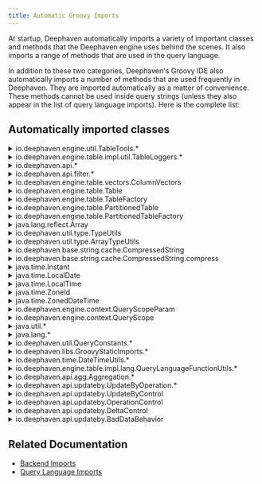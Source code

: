 ```yaml
---
title: Automatic Groovy Imports
---
```


At startup, Deephaven automatically imports a variety of important classes and methods that the Deephaven engine uses behind the scenes. It also imports a range of methods that are used in the query language.

In addition to these two categories, Deephaven's Groovy IDE also automatically imports a number of methods that are used frequently in Deephaven. They are imported automatically as a matter of convenience. These methods cannot be used inside query strings (unless they also appear in the list of query language imports). Here is the complete list:

## Automatically imported classes

<details>
<summary>io.deephaven.engine.util.TableTools.*</summary>

- [io.deephaven.engine.util.TableTools.\*](/core/javadoc/io/deephaven/engine/util/TableTools.html)

This class contains methods for working with tables. The following methods are available:

- base64Fingerprint
- booleanCol
- byteCol
- charCol
- col
- colSource
- computeFingerprint
- diff
- diffPair
- doubleCol
- emptyTable
- floatCol
- html
- instantCol
- intCol
- longCol
- merge
- mergeSorted
- newTable
- nullToNullString
- nullTypeAsString
- objColSource
- roundDecimalColumns
- roundDecimalColumnsExcept
- shortCol
- show
- showCommaDelimited
- showWithRowSet
- string
- stringCol
- timeTable
- timeTableBuilder
- typeFromName

</details>

<details>
<summary>io.deephaven.engine.table.impl.util.TableLoggers.*</summary>

- [io.deephaven.engine.table.impl.util.TableLoggers.\*](/core/javadoc/io/deephaven/engine/table/impl/util/TableLoggers.html)

This class contains methods for accessing Deephaven tables of instrumentation logs, including query logs and performance logs. The following methods are available:

- processInfoLog
- processMetricsLog
- queryOperationPerformanceLog
- queryPerformanceLog
- serverStateLog
- updatePerformanceLog

</details>

<details>
<summary>io.deephaven.api.*</summary>

- [io.deephaven.api.\*](/core/javadoc/io/deephaven/api/package-summary.html)

This package contains the core classes for the Deephaven API.

</details>

<details>
<summary>io.deephaven.api.filter.*</summary>

- [io.deephaven.api.filter.\*](/core/javadoc/io/deephaven/api/filter/package-summary.html)

This package contains classes for filtering tables.

</details>

<details>
<summary>io.deephaven.engine.table.vectors.ColumnVectors</summary>

- [io.deephaven.engine.table.vectors.ColumnVectors](/core/javadoc/io/deephaven/engine/table/vectors/ColumnVectors.html)

This class provides access to the following instance methods:

- of
- ofByte
- ofChar
- ofDouble
- ofFloat
- ofInt
- ofLong
- ofObject
- ofShort

</details>

<details>
<summary>io.deephaven.engine.table.Table</summary>

- [io.deephaven.engine.table.Table](/core/javadoc/io/deephaven/engine/table/Table.html)

This is an interface that allows users to interact with and modify Deephaven tables. Automatically importing this class gives users access to the following methods:

- addUpdateListener
- apply
- applyToAllBy
- awaitUpdate
- byteColumnIterator
- characterColumnIterator
- close
- coalesce
- columnIterator
- doubleColumnIterator
- dropColumnFormats
- flatten
- floatColumnIterator
- formatColumns
- formatColumnWhere
- formatRowWhere
- getColumnSource
- getColumnSourceMap
- getColumnSources
- getDefinition
- getDescription
- getRowSet
- getSubTable
- hasColumns
- headBy
- headPct
- integerColumnIterator
- isEmpty
- isFailed
- isFlat
- isRefreshing
- longColumnIterator
- meta
- moveColumns
- moveColumnsUp
- numColumns
- objectColumnIterator
- partitionBy
- partitionedAggBy
- releaseCachedResources
- removeBlink
- removeUpdateListener
- renameAllColumns
- renameColumns
- rollup
- setTotalsTable
- shortColumnIterator
- sizeForInstrumentation
- slice
- slicePct
- tailBy
- tailPct
- tree
- withKeys
- withUniqueKeys
- wouldMatch

</details>

<details>
<summary>io.deephaven.engine.table.TableFactory</summary>

- [io.deephaven.engine.table.TableFactory](/core/javadoc/io/deephaven/engine/table/TableFactory.html)

This class contains methods for creating and merging Deephaven tables. The following methods are available:

- emptyTable
- merge
- newTable
- of
- ticket
- timeTable

</details>

<details>
<summary>io.deephaven.engine.table.PartitionedTable</summary>

- [io.deephaven.engine.table.PartitionedTable](/core/javadoc/io/deephaven/engine/table/PartitionedTable.html)

This is an interface that allows users to interact with and modify Deephaven partitioned tables. Automatically importing this class gives users access to the following methods:

- constituentChangesPermitted
- constituentColumnName
- constituentDefinition
- constituentFor
- constituents
- filter
- keyColumnNames
- merge
- partitionedTransform
- proxy
- sort
- table
- transform
- uniqueKeys

</details>

<details>
<summary>io.deephaven.engine.table.PartitionedTableFactory</summary>

- [io.deephaven.engine.table.PartitionedTableFactory](/core/javadoc/io/deephaven/engine/table/PartitionedTableFactory.html)

This is an interface that provides methods for creating and merging Deephaven partitioned tables. Automatically importing this class gives users access to the following methods:

- PartitionedTable.of
- PartitionedTable.ofTables

</details>

<details>
<summary>java.lang.reflect.Array</summary>

- [java.lang.reflect.Array](https://docs.oracle.com/en/java/javase/17/docs//api/java.base/java/lang/reflect/Array.html)

This class allows Deephaven users to access the following methods:

- Array.get
- Array.getBoolean
- Array.getByte
- Array.getChar
- Array.getDouble
- Array.getFloat
- Array.getInt
- Array.getLength
- Array.getLong
- Array.getShort
- Array.newInstance
- Array.set
- Array.setBoolean
- Array.setByte
- Array.setChar
- Array.setDouble
- Array.setFloat
- Array.setInt
- Array.setLong
- Array.setShort

</details>

<details>
<summary>io.deephaven.util.type.TypeUtils</summary>

- [io.deephaven.util.type.TypeUtils](/core/javadoc/io/deephaven/util/type/TypeUtils.html)

This class contains utility functions to convert primitive types. Methods are static, so they must be used with the class name, e.g., `TypeUtils.box`.

- box
- classForName
- decode64Serializable
- encode64Serializable
- fromString
- getBoxedType
- getErasedType
- getTypeBoxer
- getUnboxedType
- getUnboxedTypeIfBoxed
- isBigNumeric
- isBoxedArithmetic
- isBoxedBoolean
- isBoxedByte
- isBoxedChar
- isBoxedDouble
- isBoxedFloat
- isBoxedInteger
- isBoxedLong
- isBoxedNumeric
- isBoxedShort
- isBoxedType
- isCharacter
- isConvertibleToPrimitive
- isDateTime
- isFloatType
- isNumeric
- isPrimitiveChar
- isPrimitiveNumeric
- isString
- nullConstantForType
- objectToString
- toByteArray
- toDoubleArray
- toFloatArray
- toIntArray
- toLongArray
- toShortArray
- unbox

</details>

<details>
<summary>io.deephaven.util.type.ArrayTypeUtils</summary>

- [io.deephaven.util.type.ArrayTypeUtils](/core/javadoc/io/deephaven/util/type/ArrayTypeUtils.html)

This class contains common utilities for interacting generically with arrays. The imported methods are static, so they must be used with the class name, e.g., `ArrayTypeUtils.getArrayAccessor`.

- booleanNullArray
- boxedToPrimitive
- byteNullArray
- charNullArray
- createArrayAccessor
- doubleNullArray
- equals
- floatNullArray
- getAccessorForElementType
- getArrayAccessor
- getArrayAccessorFromArray
- getBoxedArray
- getUnboxedArray
- getUnboxedByteArray
- getUnboxedCharArray
- getUnboxedDoubleArray
- getUnboxedFloatArray
- getUnboxedIntArray
- getUnboxedLongArray
- getUnboxedShortArray
- intNullArray
- longNullArray
- shortNullArray
- toArray
- toString

</details>

<details>
<summary>io.deephaven.base.string.cache.CompressedString</summary>

- [io.deephaven.base.string.cache.CompressedString](/core/javadoc/io/deephaven/base/string/cache/CompressedString.html)

This class is used for creating immutable `byte[]`-backed representations of strings. The following instance methods are available:

- toCompressedString
- toMappedCompressedString

</details>

<details>
<summary>io.deephaven.base.string.cache.CompressedString.compress</summary>

- [io.deephaven.base.string.cache.CompressedString.compress](https://deephaven.io/core/javadoc/io/deephaven/base/string/cache/CompressedString.html#compress(java.lang.String))

The static method `compress` is imported so that it can be used without the class qualification throughout Deephaven.

</details>

<details>
<summary>java.time.Instant</summary>

- [java.time.Instant](https://docs.oracle.com/en/java/javase/17/docs/api/java.base/java/time/Instant.html)

A Java `Instant` is an object that represents a single, precise point in time. This class contains methods for interacting with Instant objects.

- adjustInto
- atOffset
- atZone
- compareTo
- equals
- get
- getEpochSecond
- getLong
- getNano
- hashCode
- isAfter
- isBefore
- isSupported
- minus
- minusMillis
- minusNanos
- minusSeconds
- plus
- plusMillis
- plusNanos
- plusSeconds
- query
- range
- toEpochMilli
- toString
- truncatedTo
- until
- with

</details>

<details>
<summary>java.time.LocalDate</summary>

- [java.time.LocalDate](https://docs.oracle.com/en/java/javase/17/docs//api/java.base/java/time/LocalDate.html)

A Java `LocalDate` is a date without a time zone, such as `2023-08-23`. Deephaven users can automatically use the following instance methods in the IDE:

- adjustInto
- atStartOfDay
- atTime
- compareTo
- equals
- format
- get
- getChronology
- getDayOfMonth
- getDayOfWeek
- getDayOfYear
- getEra
- getLong
- getMonth
- getMonthValue
- getYear
- hashCode
- isAfter
- isBefore
- isEqual
- isLeapYear
- isSupported
- lengthOfMonth
- lengthOfYear
- minus
- minusDays
- minusMonths
- minusWeeks
- minusYears
- plus
- plusDays
- plusMonths
- plusWeeks
- plusYears
- query
- range
- toEpochDay
- toString
- until
- with
- withDayOfMonth
- withDayOfYear
- withMonth
- withYear

</details>

<details>
<summary>java.time.LocalTime</summary>

- [java.time.LocalTime](https://docs.oracle.com/en/java/javase/17/docs//api/java.base/java/time/LocalTime.html)

A Java `LocalTime` is a time without a time-zone, such as `10:15:30`. This class contains the following methods for interacting with `LocalTime` objects:

- adjustInto
- atDate
- atOffset
- compareTo
- equals
- format
- get
- getHour
- getLong
- getMinute
- getNano
- getSecond
- hashCode
- isAfter
- isBefore
- isSupported
- minus
- minusHours
- minusMinutes
- minusNanos
- minusSeconds
- plus
- plusHours
- plusMinutes
- plusNanos
- plusSeconds
- query
- range
- toNanoOfDay
- toSecondOfDay
- toString
- truncatedTo
- until
- with
- withHour
- withMinute
- withNano
- withSecond

</details>

<details>
<summary>java.time.ZoneId</summary>

- [java.time.ZoneId]https://docs.oracle.com/en/java/javase/17/docs//api/java.base/java/time/ZoneId.html)

This class contains methods for working with time zones. The following methods are available:

- equals
- getDisplayName
- getId
- getRules
- hashCode
- normalized
- toString

</details>

<details>
<summary>java.time.ZonedDateTime</summary>

- [java.time.ZonedDateTime](https://docs.oracle.com/en/java/javase/17/docs//api/java.base/java/time/ZonedDateTime.html)

A `ZonedDateTime` is a date-time with a time-zone, such as `2007-12-03T10:15:30+01:00 Europe/Paris`. This class contains methods for creating and interacting with ZonedDateTime objects:

- equals
- format
- get
- getDayOfMonth
- getDayOfWeek
- getDayOfYear
- getHour
- getLong
- getMinute
- getMonth
- getMonthValue
- getNano
- getOffset
- getSecond
- getYear
- getZone
- hashCode
- isSupported
- minus
- minusDays
- minusHours
- minusMinutes
- minusMonths
- minusNanos
- minusSeconds
- minusWeeks
- minusYears
- plus
- plusDays
- plusHours
- plusMinutes
- plusMonths
- plusNanos
- plusSeconds
- plusWeeks
- plusYears
- query
- range
- toLocalDate
- toLocalDateTime
- toLocalTime
- toOffsetDateTime
- toString
- truncatedTo
- until
- with
- withDayOfMonth
- withDayOfYear
- withEarlierOffsetAtOverlap
- withFixedOffsetZone
- withHour
- withLaterOffsetAtOverlap
- withMinute
- withMonth
- withNano
- withSecond
- withYear
- withZoneSameInstant
- withZoneSameLocal

</details>

<details>
<summary>io.deephaven.engine.context.QueryScopeParam</summary>

- [io.deephaven.engine.context.QueryScopeParam](/core/javadoc/io/deephaven/engine/context/QueryScopeParam.html)

- getName
- getValue

</details>

<details>
<summary>io.deephaven.engine.context.QueryScope</summary>

- [io.deephaven.engine.context.QueryScope](/core/javadoc/io/deephaven/engine/context/QueryScope.html)

- append
- createParam
- getParamNames
- getParams
- hasParamName
- putObjectFields
- putParam
- readParamValue

</details>

<details>
<summary>java.util.*</summary>

- [java.util.\*](https://docs.oracle.com/en/java/javase/17/docs//api/java.base/java/util/package-summary.html)

This package contains Java's collections framework, and many classes used by Deephaven's backend. While they are callable by users, they are too numerous and used too infrequently to list here.

</details>

<details>
<summary>java.lang.*</summary>

- [java.lang.\*](https://docs.oracle.com/en/java/javase/17/docs//api/java.base/java/lang/package-summary.html)

This package contains classes that are fundamental to how Java works.

</details>

<details>
<summary>io.deephaven.util.QueryConstants.*</summary>

- [io.deephaven.util.QueryConstants.\*](/core/javadoc/io/deephaven/util/QueryConstants.html)

The following constants are available through this class:

- MAX_BYTE
- MAX_CHAR
- MAX_DOUBLE
- MAX_FINITE_DOUBLE
- MAX_FINITE_FLOAT
- MAX_FLOAT
- MAX_INT
- MAX_LONG
- MAX_SHORT
- MIN_BYTE
- MIN_CHAR
- MIN_DOUBLE
- MIN_FINITE_DOUBLE
- MIN_FINITE_FLOAT
- MIN_FLOAT
- MIN_INT
- MIN_LONG
- MIN_POS_DOUBLE
- MIN_POS_FLOAT
- MIN_SHORT
- NAN_DOUBLE
- NAN_FLOAT
- NEG_INFINITY_DOUBLE
- NEG_INFINITY_FLOAT
- NULL_BOOLEAN
- NULL_BYTE
- NULL_BYTE_BOXED
- NULL_CHAR
- NULL_CHAR_BOXED
- NULL_DOUBLE
- NULL_DOUBLE_BOXED
- NULL_FLOAT
- NULL_FLOAT_BOXED
- NULL_INT
- NULL_INT_BOXED
- NULL_LONG
- NULL_LONG_BOXED
- NULL_SHORT
- NULL_SHORT_BOXED
- POS_INFINITY_DOUBLE
- POS_INFINITY_FLOAT

</details>

<details>
<summary>io.deephaven.libs.GroovyStaticImports.*</summary>

- [io.deephaven.libs.GroovyStaticImports.\*](/core/javadoc/io/deephaven/libs/GroovyStaticImports.html)

The following methods are available through this class:

- abs
- absAvg
- acos
- and
- array
- arrayObj
- asin
- atan
- avg
- binSearchIndex
- castDouble
- castInt
- castLong
- ceil
- clamp
- concat
- containsNonFinite
- cor
- cos
- count
- countDistinct
- countDistinctObj
- countNeg
- countObj
- countPos
- countZero
- cov
- cummax
- cummin
- cumprod
- cumsum
- distinct
- distinctObj
- enlist
- exp
- first
- firstIndexOf
- firstIndexOfObj
- firstObj
- floor
- forwardFill
- forwardFillObj
- ifelse
- ifelseObj
- in
- indexOfMax
- indexOfMaxObj
- indexOfMin
- indexOfMinObj
- inObj
- inRange
- isFinite
- isInf
- isNaN
- isNull
- last
- lastObj
- len
- log
- lowerBin
- max
- maxObj
- median
- min
- minObj
- not
- nth
- nthObj
- nullValueFor
- or
- parseBoolean
- parseByte
- parseDouble
- parseFloat
- parseInt
- parseLong
- parseShort
- parseUnsignedInt
- parseUnsignedLong
- percentile
- pow
- product
- random
- randomBool
- randomDouble
- randomFloat
- randomGaussian
- randomInt
- randomLong
- rawBinSearchIndex
- repeat
- replaceIfNaN
- replaceIfNonFinite
- replaceIfNull
- replaceIfNullNaN
- reverse
- reverseObj
- rint
- round
- sequence
- signum
- sin
- sort
- sortDescending
- sortDescendingObj
- sortObj
- sqrt
- std
- ste
- sum
- tan
- tstat
- unbox
- upperBin
- var
- vec
- vecObj
- wavg
- wstd
- wste
- wsum
- wtstat
- wvar

</details>

<details>
<summary>io.deephaven.time.DateTimeUtils.*</summary>

- [io.deephaven.time.DateTimeUtils.\*](/core/javadoc/io/deephaven/time/DateTimeUtils.html)

The `DateTimeUtils` class contains many important methods for working with time in Deephaven. The following methods are available:

- atMidnight
- currentClock
- dayOfMonth
- dayOfWeek
- dayOfYear
- diffDays
- diffMicros
- diffMillis
- diffMinutes
- diffNanos
- diffSeconds
- diffYears365
- diffYearsAvg
- epochAutoToEpochNanos
- epochAutoToInstant
- epochAutoToZonedDateTime
- epochMicros
- epochMicrosToInstant
- epochMicrosToZonedDateTime
- epochMillis
- epochMillisToInstant
- epochMillisToZonedDateTime
- epochNanos
- epochNanosToInstant
- epochNanosToZonedDateTime
- epochSeconds
- epochSecondsToInstant
- epochSecondsToZonedDateTime
- excelToInstant
- excelToZonedDateTime
- formatDate
- formatDateTime
- formatDurationNanos
- hourOfDay
- isAfter
- isAfterOrEqual
- isBefore
- isBeforeOrEqual
- lowerBin
- microsOfMilli
- microsOfSecond
- microsToMillis
- microsToNanos
- microsToSeconds
- millisOfDay
- millisOfSecond
- millisToMicros
- millisToNanos
- millisToSeconds
- minus
- minuteOfDay
- minuteOfHour
- monthOfYear
- nanosOfDay
- nanosOfMilli
- nanosOfSecond
- nanosToMicros
- nanosToMillis
- nanosToSeconds
- now
- nowMillisResolution
- nowSystem
- nowSystemMillisResolution
- parseDuration
- parseDurationNanos
- parseDurationNanosQuiet
- parseDurationQuiet
- parseEpochNanos
- parseEpochNanosQuiet
- parseInsant
- parseInsantQuiet
- parseLocalDate
- parseLocalDateQuiet
- parseLocalTime
- parseLocalTimeQuiet
- parsePeriod
- parsePeriodQuiet
- parseTimePrecision
- parseTimePrecisionQuiet
- parseTimeZone
- parseTimeZoneQuiet
- parseZonedDateTime
- parseZonedDateTimeQuiet
- plus
- secondOfDay
- secondOfMinute
- secondsToMicros
- secondsToMillis
- secondsToNanos
- setClock
- timeZone
- timeZoneAliasAdd
- timeZoneAliasRm
- toDate
- today
- toExcelTime
- toInstant
- toLocalDate
- toLocalTime
- toZonedDateTime
- upperBin
- year
- yearOfCentury

</details>

<details>
<summary>io.deephaven.engine.table.impl.lang.QueryLanguageFunctionUtils.*</summary>

- [io.deephaven.engine.table.impl.lang.QueryLanguageFunctionUtils.\*](/core/javadoc/io/deephaven/engine/table/impl/lang/QueryLanguageFunctionUtils.html)

This class provides access to the following methods:

- binaryAnd
- binaryAndArray
- binaryOr
- binaryOrArray
- booleanPyCast
- byteCast
- bytePyCast
- charCast
- charPyCast
- compareTo
- divide
- divideArray
- doBooleanPyCast
- doStringPyCast
- doubleCast
- doublePyCast
- eq
- eqArray
- floatCast
- floatPyCast
- greater
- greaterArray
- greaterEquals
- greaterEqualsArray
- intCast
- intPyCast
- less
- lessArray
- lessEquals
- lessEqualsArray
- longCast
- longPyCast
- minus
- minusArray
- multiply
- multiplyArray
- negate
- not
- plus
- plusArray
- remainder
- remainderArray
- shortCast
- shortPyCast
- xor
- xorArray

</details>

<details>
<summary>io.deephaven.api.agg.Aggregation.*</summary>

- [io.deephaven.api.agg.Aggregation.\*](/core/javadoc/io/deephaven/api/agg/Aggregation.html)

This class provides aggregation methods that can be applied to a table:

- AggAbsSum
- AggApproxPct
- AggAvg
- AggCount
- AggCountDistinct
- AggCountWhere
- AggDistinct
- AggFirst
- AggFirstRowKey
- AggFormula
- AggFreeze
- AggGroup
- AggLast
- AggLastRowKey
- AggMax
- AggMed
- AggMin
- AggPartition
- AggPct
- AggSortedFirst
- AggSortedLast
- AggStd
- AggSum
- AggTDigest
- AggUnique
- AggVar
- AggWAvg
- AggWSum
- of
- PctOut
- visitAll

</details>

<details>
<summary>io.deephaven.api.updateby.UpdateByOperation.*</summary>

- [io.deephaven.api.updateby.UpdateByOperation.\*](/core/javadoc/io/deephaven/api/updateby/UpdateByOperation.html)

This class defines operations for use in [`updateBy`](../../reference/table-operations/update-by-operations/updateBy.md) operations. The following methods are available:

- CumMax
- CumMin
- CumProd
- CumSum
- Delta
- Ema
- EmMax
- EmMin
- Ems
- EmStd
- Fill
- of
- RollingAvg
- RollingCount
- RollingGroup
- RollingMax
- RollingMin
- RollingProduct
- RollingStd
- RollingSum
- RollingWAvg

</details>

<details>
<summary>io.deephaven.api.updateby.UpdateByControl</summary>

- [io.deephaven.api.updateby.UpdateByControl](/core/javadoc/io/deephaven/api/updateby/UpdateByControl.html)

This interface contains methods for controlling the behavior of [`updateBy`](../table-operations/update-by-operations/updateBy.md) operations. The following methods are available:

- chunkCapacity
- chunkCapacityOrDefault
- initialHashTableSize
- initialHashTableSizeOrDefault
- materialize
- mathContext
- mathContextOrDefault
- maximumLoadFactor
- maximumLoadFactorOrDefault
- maxStaticSparseMemoryOverhead
- maxStaticSparseMemoryOverheadOrDefault
- targetLoadFactor
- targetLoadFactorOrDefault
- useRedirection
- useRedirectionOrDefault

</details>

<details>
<summary>io.deephaven.api.updateby.OperationControl</summary>

- [io.deephaven.api.updateby.OperationControl](/core/javadoc/io/deephaven/api/updateby/OperationControl.html)

This class contains methods for controlling the behavior of [`updateBy`](../table-operations/update-by-operations/updateBy.md) operations. The following methods are available:

- bigValueContext
- bigValueContextOrDefault
- materialize
- onNanValue
- onNanValueOrDefault
- onNegativeDeltaTime
- onNullTime
- onNullValue
- onNullValueOrDefault
- onZeroDeltaTime

</details>

<details>
<summary>io.deephaven.api.updateby.DeltaControl</summary>

- [io.deephaven.api.updateby.DeltaControl](/core/javadoc/io/deephaven/api/updateby/DeltaControl.html)

This class contains methods for controlling the behavior of a [`Delta updateBy operation`](https://deephaven.io/core/javadoc/io/deephaven/api/updateby/UpdateByOperation.html#Delta(java.lang.String...)). The following methods are available:

- nullBehavior

As well as the following constants:

- DeltaControl.DEFAULT
- DeltaControl.NULLS_DOMINATES
- DeltaControl.VALUE_DOMINATES
- DeltaControl.ZERO_DOMINATES

</details>

<details>
<summary>io.deephaven.api.updateby.BadDataBehavior</summary>

- [io.deephaven.api.updateby.BadDataBehavior](/core/javadoc/io/deephaven/api/updateby/BadDataBehavior.html)

This class provides methods for handling bad data while processing EMAs:

- valueOf
- values

And the following constants:

- POISON
- RESET
- SKIP
- THROW

</details>

## Related Documentation

- [Backend Imports](./backend-imports.md)
- [Query Language Imports](../query-language/query-library/query-language-function-reference.md)
